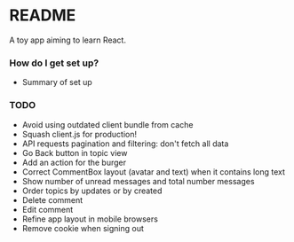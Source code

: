 # README #

A toy app aiming to learn React.

### How do I get set up? ###

* Summary of set up


### TODO ###

* Avoid using outdated client bundle from cache  
* Squash client.js for production!  
* API requests pagination and filtering: don't fetch all data  
* Go Back button in topic view  
* Add an action for the burger  
* Correct CommentBox layout (avatar and text) when it contains long text  
* Show number of unread messages and total number messages  
* Order topics by updates or by created  
* Delete comment  
* Edit comment  
* Refine app layout in mobile browsers  
* Remove cookie when signing out  
